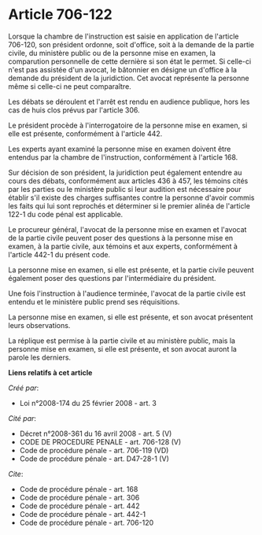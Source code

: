 # Article 706-122

Lorsque la chambre de l'instruction est saisie en application de l'article 706-120, son président ordonne, soit d'office,
soit à la demande de la partie civile, du ministère public ou de la personne mise en examen, la comparution personnelle de
cette dernière si son état le permet. Si celle-ci n'est pas assistée d'un avocat, le bâtonnier en désigne un d'office à la
demande du président de la juridiction. Cet avocat représente la personne même si celle-ci ne peut comparaître. 

Les débats se déroulent et l'arrêt est rendu en audience publique, hors les cas de huis clos prévus par l'article 306. 

Le président procède à l'interrogatoire de la personne mise en examen, si elle est présente, conformément à l'article 442. 

Les experts ayant examiné la personne mise en examen doivent être entendus par la chambre de l'instruction, conformément à
l'article 168. 

Sur décision de son président, la juridiction peut également entendre au cours des débats, conformément aux articles 436 à
457, les témoins cités par les parties ou le ministère public si leur audition est nécessaire pour établir s'il existe des
charges suffisantes contre la personne d'avoir commis les faits qui lui sont reprochés et déterminer si le premier alinéa de
l'article 122-1 du code pénal est applicable. 

Le procureur général, l'avocat de la personne mise en examen et l'avocat de la partie civile peuvent poser des questions à la
personne mise en examen, à la partie civile, aux témoins et aux experts, conformément à l'article 442-1 du présent code. 

La personne mise en examen, si elle est présente, et la partie civile peuvent également poser des questions par
l'intermédiaire du président. 

Une fois l'instruction à l'audience terminée, l'avocat de la partie civile est entendu et le ministère public prend ses
réquisitions. 

La personne mise en examen, si elle est présente, et son avocat présentent leurs observations. 

La réplique est permise à la partie civile et au ministère public, mais la personne mise en examen, si elle est présente, et
son avocat auront la parole les derniers.

**Liens relatifs à cet article**

_Créé par_:

  - Loi n°2008-174 du 25 février 2008 - art. 3

_Cité par_:

  - Décret n°2008-361 du 16 avril 2008 - art. 5 (V)
  - CODE DE PROCEDURE PENALE - art. 706-128 (V)
  - Code de procédure pénale - art. 706-119 (VD)
  - Code de procédure pénale - art. D47-28-1 (V)

_Cite_:

  - Code de procédure pénale - art. 168
  - Code de procédure pénale - art. 306
  - Code de procédure pénale - art. 442
  - Code de procédure pénale - art. 442-1
  - Code de procédure pénale - art. 706-120
